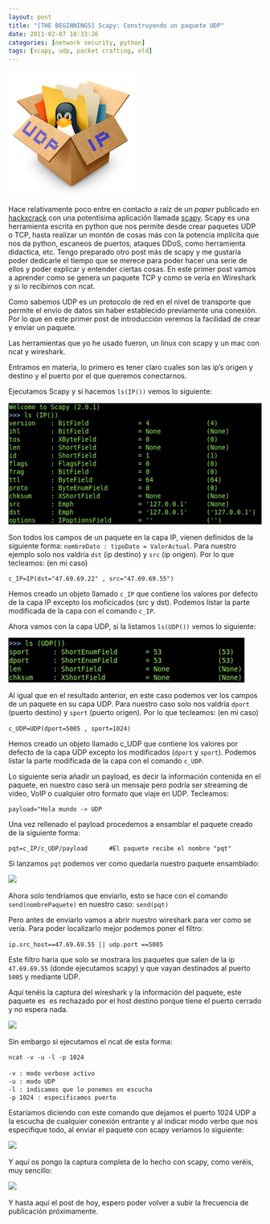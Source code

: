 ```yaml
---
layout: post
title: "[THE BEGINNINGS] Scapy: Construyendo un paquete UDP"
date: 2011-02-07 10:33:26
categories: [network security, python]
tags: [scapy, udp, packet crafting, old]
---
```



![](/img/udp_ipjkhg.png)

Hace relativamente poco entre en contacto a raíz de un *paper* publicado en [hackxcrack](http://talleres.hackxcrack.es/) con una potentísima aplicación llamada [scapy](http://www.secdev.org/projects/scapy/). Scapy es una herramienta escrita en python que nos permite desde crear paquetes UDP o TCP, hasta realizar un montón de cosas más con la potencia implícita que nos da python, escaneos de puertos, ataques DDoS, como herramienta didactica, etc. Tengo preparado otro post más de scapy y me gustaria poder dedicarle el tiempo que se merece para poder hacer una serie de ellos y poder explicar y entender ciertas cosas. En este primer post vamos a aprender como se genera un paquete TCP y como se vería en Wireshark y si lo recibimos con ncat.

Como sabemos UDP es un protocolo de red en el nivel de transporte que permite el envío de datos sin haber establecido previamente una conexión. Por lo que en este primer post de introducción veremos la facilidad de crear y enviar un paquete.

Las herramientas que yo he usado fueron, un linux con scapy y un mac con ncat y wireshark.

Entramos en materia, lo primero es tener claro cuales son las ip’s origen y destino y el puerto por el que queremos conectarnos.

Ejecutamos Scapy y si hacemos `ls(IP())` vemos lo siguiente:

![](/img/c_ip.jpg)

Son todos los campos de un paquete en la capa IP, vienen definidos de la siguiente forma: `nombreDato : tipoDato = ValorActual`. Para nuestro ejemplo solo nos valdría `dst` (ip destino) y `src` (ip origen). Por lo que tecleamos: (en mi caso)

```
c_IP=IP(dst="47.69.69.22" , src="47.69.69.55")
```

Hemos creado un objeto llamado `c_IP` que contiene los valores por defecto de la capa IP excepto los moficicados (src y dst). Podemos listar la parte modificada de la capa con el comando `c_IP`.

Ahora vamos con la capa UDP, si la listamos `ls(UDP())`  vemos lo siguiente:

![](/img/c_udp.jpg)


Al igual que en el resultado anterior, en este caso podemos ver los campos de un paquete en su capa UDP. Para nuestro caso solo nos valdría `dport` (puerto destino) y `sport` (puerto origen). Por lo que tecleamos: (en mi caso)

```c_UDP=UDP(dport=5005 , sport=1024)```


Hemos creado un objeto llamado c_UDP que contiene los valores por defecto de la capa UDP excepto los modificados (`dport` y `sport`). Podemos listar la parte modificada de la capa con el comando `c_UDP`.

Lo siguiente seria añadir un payload, es decir la información contenida en el paquete, en nuestro caso será un mensaje pero podría ser streaming de video, VoIP o cualquier otro formato que viaje en UDP. Tecleamos:

```
payload="Hola mundo -> UDP
```

Una vez rellenado el payload procedemos a ensamblar el paquete creado de la siguiente forma:

```
pqt=c_IP/c_UDP/payload 		#El paquete recibe el nombre "pqt"
```

Si lanzamos `pqt` podemos ver como quedaría nuestro paquete ensamblado:

![](/img/full_pqt.jpg)

Ahora solo tendríamos que enviarlo, esto se hace con el comando `send(nombrePaquete)` en nuestro caso: `send(pqt)`

Pero antes de enviarlo vamos a abrir nuestro wireshark para ver como se vería. Para poder localizarlo mejor podemos poner el filtro:

`ip.src_host==47.69.69.55 || udp.port ==5005`

Este filtro haría que solo se mostrara los paquetes que salen de la ip `47.69.69.55` (donde ejecutamos scapy) y que vayan destinados al puerto `5005` y mediante UDP.

Aquí tenéis la captura del wireshark y la información del paquete, este paquete es  es rechazado por el host destino porque tiene el puerto cerrado y no espera nada.

![](/img/wireshark.png)

Sin embargo si ejecutamos el ncat de esta forma:

```
ncat -v -u -l -p 1024

-v : modo verbose activo
-u : modo UDP
-l : indicamos que lo ponemos en escucha
-p 1024 : especificamos puerto
```

Estaríamos diciendo con este comando que dejamos el puerto 1024 UDP a la escucha de cualquier conexión entrante y al indicar modo verbo que nos especifique todo, al enviar el paquete con scapy veríamos lo siguiente:

![](/img/ncat.png)

Y aquí os pongo la captura completa de lo hecho con scapy, como veréis, muy sencillo:

![](/img/scapy.png)

Y hasta aquí el post de hoy, espero poder volver a subir la frecuencia de publicación próximamente.
